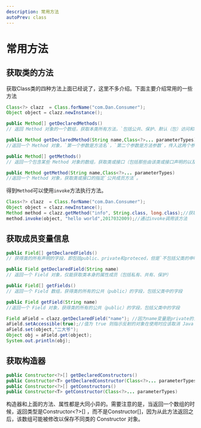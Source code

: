 ```yaml
---
description: 常用方法
autoPrev: class
---
```


# 常用方法

## 获取类的方法

获取Class类的四种方法上面已经说了，这里不多介绍。下面主要介绍常用的一些方法

```java
Class<?> clazz  = Class.forName("com.Dan.Consumer");
Object object = clazz.newInstance();
```

```java
public Method[] getDeclaredMethods()
// 返回 Method 对象的一个数组，获取本类所有方法，`包括公共、保护、默认（包）访问和私有方法，但不包括继承的方法`。
```

 

```java
public Method getDeclaredMethod(String name,Class<?>... parameterTypes)
//返回一个 Method 对象，`第一个参数是方法名`，`第二个参数是方法参数`，传入这两个参数之后，便可以根据方法名和方法参数通过反射获取带有参数的方法
```

```java
public Method[] getMethods()
// 返回一个包含某些 Method 对象的数组，获取类或接口（包括那些由该类或接口声明的以及从超类和超接口继承的那些的类或接口）的`公共成员方法`。
```


```java
public Method getMethod(String name,Class<?>... parameterTypes)
//返回一个 Method 对象，获取类或接口的指定`公共成员方法`。
```

得到`Method`可以使用`invoke`方法执行方法。

```java
Class<?> clazz  = Class.forName("com.Dan.Consumer");
Object object = clazz.newInstance();
Method method = clazz.getMethod("info", String.class, long.class);//获取方法
method.invoke(object, "hello world",2017032009);//通过invoke调用该方法
```

## 获取成员变量信息


```java
public Field[] getDeclaredFields()
// 获得类的所有声明的字段，即包括public、private和proteced，但是`不包括父类的申明字段`。
```



```java
public Field getDeclaredField(String name)
// 返回一个 Field 对象，仅能获取类本身的属性成员（包括私有、共有、保护）

```


```java
public Field[] getFields()
// 返回一个 Field 数组，获得类的所有的公共（public）的字段，包括父类中的字段

```


```java
public Field getField(String name)
//返回一个 Field 对象，获得类的所有的公共（public）的字段，包括父类中的字段
```


```java
Field aField = clazz.getDeclaredField("name"); //因为name变量是private的，所以不能用getField方法
aField.setAccessible(true);//值为 true 则指示反射的对象在使用时应该取消 Java 语言访问检查。值为 false 则指示反射的对象应该实施 Java 语言访问检查。
aField.set(object,"二大爷");
Object obj = aField.get(object);
System.out.println(obj);
```

## 获取构造器

```java
public Constructor<?>[] getDeclaredConstructors()
public Constructor<T> getDeclaredConstructor(Class<?>... parameterTypes)
public Constructor<?>[] getConstructors()
public Constructor<T> getConstructor(Class<?>... parameterTypes)
```

构造器和上面的方法、属性都是大同小异的。需要注意的是，当返回一个数组的时候，返回类型是Constructor<?>[] ，而不是Constructor<T>[]，因为从此方法返回之后，该数组可能被修改以保存不同类的 Constructor 对象。
